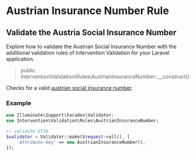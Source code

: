 # Austrian Insurance Number Rule
## Validate the Austria Social Insurance Number
Explore how to validate the Austrian Social Insurance Number with the additional validation rules of Intervention Validation for your Laravel application.

> public Intervention\Validation\Rules\AustrianInsuranceNumber::__construct()

Checks for a valid [austrian social insurance number](https://de.wikipedia.org/wiki/Sozialversicherungsnummer#%C3%96sterreich).

### Example

```php
use Illuminate\Support\Facades\Validator;
use Intervention\Validation\Rules\AustrianInsuranceNumber;

// validate GTIN
$validator = Validator::make($request->all(), [
    'attribute-key' => new AustrianInsuranceNumber(),
]);
```
